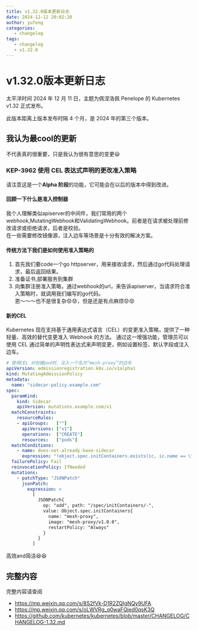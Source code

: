 ```yaml
---
title: v1.32.0版本更新日志
date: 2024-12-12 20:02:20
author: yufeng
categories:
   - changelog
tags:
   - changelog
   - v1.32.0
---
```

# v1.32.0版本更新日志
太平洋时间 2024 年 12 月 11 日，主题为佩涅洛佩 Penelope 的 Kubernetes v1.32 正式发布。

此版本距离上版本发布时隔 4 个月，是 2024 年的第三个版本。
## 我认为最cool的更新
不代表真的很重要，只是我认为很有意思的变更:smiley:
### KEP-3962 使用 CEL 表达式声明的更改准入策略
请注意这是一个**Alpha 阶段**的功能，它可能会在以后的版本中得到改进。
#### 回顾一下什么是准入控制器
我个人理解类似apiserver的中间件，我们常用的两个webhook,MutatingWebhook和ValidatingWebhook。前者是在请求被处理前修改请求或拒绝请求，后者是校验。    
在一些需要修改镜像源，注入边车等场景是十分有效的解决方案。
#### 传统方法下我们是如何使用准入策略的
1. 首先我们要code一个go httpserver，用来接收请求，然后通过go代码处理请求，最后返回结果。
2. 准备证书,部署服务到集群
3. 向集群注册准入策略，通过webhook的url，来告诉apiserver，当请求符合准入策略时，就调用我们编写的go代码。   
恩～～～也不是很复杂:worried::worried:，但是还是有点麻烦:worried::worried:
#### 新的CEL
Kubernetes 现在支持基于通用表达式语言（CEL）的变更准入策略，提供了一种轻量、高效的替代变更准入 Webhook 的方法。
通过这一增强功能，管理员可以使用 CEL 通过简单的声明性表达式来声明变更，例如设置标签、默认字段或注入边车。
```yaml
# 使用CEL 对创建pod时，注入一个名为“mesh-proxy”的边车
apiVersion: admissionregistration.k8s.io/v1alpha1
kind: MutatingAdmissionPolicy
metadata:
  name: "sidecar-policy.example.com"
spec:
  paramKind:
    kind: Sidecar
    apiVersion: mutations.example.com/v1
  matchConstraints:
    resourceRules:
    - apiGroups:   [""]
      apiVersions: ["v1"]
      operations:  ["CREATE"]
      resources:   ["pods"]
  matchConditions:
    - name: does-not-already-have-sidecar
      expression: "!object.spec.initContainers.exists(ic, ic.name == \"mesh-proxy\")"
  failurePolicy: Fail
  reinvocationPolicy: IfNeeded
  mutations:
    - patchType: "JSONPatch"
      jsonPatch:
        expression: >
          [
            JSONPatch{
              op: "add", path: "/spec/initContainers/-",
              value: Object.spec.initContainers{
                name: "mesh-proxy",
                image: "mesh-proxy/v1.0.0",
                restartPolicy: "Always"
              }
            }
          ]
```
高效and简洁:laughing::laughing:
## 完整内容
完整内容请查阅
- https://mp.weixin.qq.com/s/8S2fVk-D1R2ZQIgNQy9UFA
- https://mp.weixin.qq.com/s/oLWVRg_q0waFQjed0qsK3Q
- https://github.com/kubernetes/kubernetes/blob/master/CHANGELOG/CHANGELOG-1.32.md